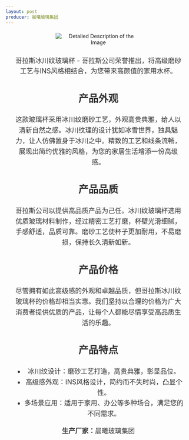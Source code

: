 ```yaml
---
layout: post
producer: 晨曦玻璃集团
---
```

<html lang="en">
<head>
<meta charset="UTF-8">
<title>玻璃杯四</title>
<style>
  .image-container {
    text-align: center; /* Center the content */
    margin: 20px;
  }
  .image-container img {
    max-width: 50%; /* Make image responsive */
    height: auto;
    margin-bottom: 10px; /* Space between image and description */
  }
  .description {
    color: #333;
    font-size: 18px;
    line-height: 1.6;
  }
</style>
</head>
<body>

<div class="image-container">
  <img src="https://img2.imgtp.com/2024/05/16/vFitgnN6.jpg" alt="Detailed Description of the Image">
  <div class="description">
    <p>哥拉斯冰川纹玻璃杯 - 哥拉斯公司荣誉推出，将高级磨砂工艺与INS风格相结合，为您带来高颜值的家用水杯。</p>
    <h2>产品外观</h2>
    <p>这款玻璃杯采用冰川纹磨砂工艺，外观高贵典雅，给人以清新自然之感。冰川纹理的设计犹如冰雪世界，独具魅力，让人仿佛置身于冰川之中。精致的工艺和线条流畅，展现出简约优雅的风格，为您的家居生活增添一份高级感。</p>
    <h2>产品品质</h2>
    <p>哥拉斯公司以提供高品质产品为己任。冰川纹玻璃杯选用优质玻璃材料制作，经过精密工艺打磨，杯壁光滑细腻，手感舒适，品质可靠。磨砂工艺使杯子更加耐用，不易磨损，保持长久清新如新。</p>
    <h2>产品价格</h2>
    <p>尽管拥有如此高级感的外观和卓越品质，但哥拉斯冰川纹玻璃杯的价格却相当实惠。我们坚持以合理的价格为广大消费者提供优质的产品，让每个人都能尽情享受高品质生活的乐趣。</p>
    <h2>产品特点</h2>
    <ul>
      <li>冰川纹设计：磨砂工艺打造，高贵典雅，彰显品位。</li>
      <li>高级感外观：INS风格设计，简约而不失时尚，凸显个性。</li>
      <li>多场景应用：适用于家用、办公等多种场合，满足您的不同需求。</li>
    </ul>
    <p><strong>生产厂家：</strong>晨曦玻璃集团</p>
  </div>
</div>

</body>
</html>